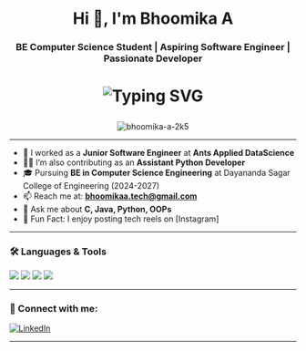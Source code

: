 

<h1 align="center">Hi 👋, I'm Bhoomika A</h1>
<h3 align="center">BE Computer Science Student | Aspiring Software Engineer | Passionate Developer</h3>

<h1>
<p align="center">
  <img src="https://readme-typing-svg.herokuapp.com?font=Source+Code+Pro&size=20&duration=3500&pause=1000&color=00FFFF&center=true&vCenter=true&width=500&lines=Hi+there,+I'm+Risheek!;BE+Computer+Science+Student+%7C+ Aspiring+Software +Engineer+%26;Crafting+clean+code+and+APIs+🚀" alt="Typing SVG" />
</p>
</h1>

<p align="center">
  <img src="https://komarev.com/ghpvc/?username=bhoomika-a-2k5&label=Profile%20views&color=0e75b6&style=flat" alt="bhoomika-a-2k5" />
</p>

---

- 🔭 I worked as a **Junior Software Engineer** at **Ants Applied DataScience**
- 👩‍💻 I’m also contributing as an **Assistant Python Developer**
- 🎓 Pursuing **BE in Computer Science Engineering** at Dayananda Sagar College of Engineering (2024-2027)
- 📫 Reach me at: **[bhoomikaa.tech@gmail.com](mailto:bhoomikaa.tech@gmail.com)**
- 💬 Ask me about **C, Java, Python, OOPs**
- 📸 Fun Fact: I enjoy posting tech reels on [Instagram]
---

### 🛠️ Languages & Tools
<p>
  <img src="https://img.shields.io/badge/C%20Language-00599C?style=for-the-badge&logo=c&logoColor=white" />
  <img src="https://img.shields.io/badge/Java-ED8B00?style=for-the-badge&logo=java&logoColor=white" />
  <img src="https://img.shields.io/badge/OOP%20Concepts-6DB33F?style=for-the-badge&logo=oop&logoColor=white" />
  <img src="https://img.shields.io/badge/Python-3776AB?style=for-the-badge&logo=python&logoColor=white" />
</p>

---

### 🔗 Connect with me:
[![LinkedIn](https://img.shields.io/badge/LinkedIn-blue?style=for-the-badge&logo=linkedin&logoColor=white)](https://www.linkedin.com/in/bhoomika-a-683236311)

---

